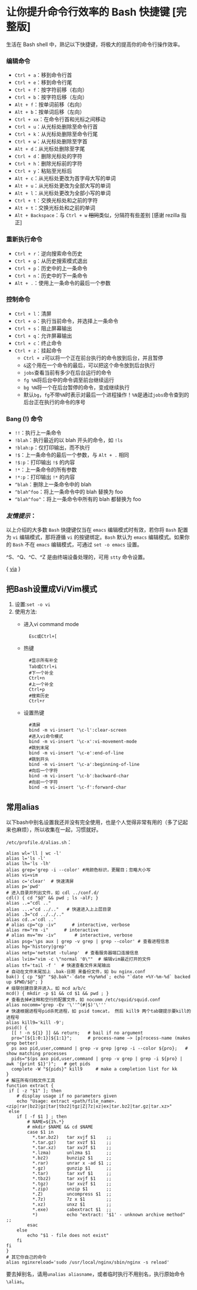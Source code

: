 # 让你提升命令行效率的 Bash 快捷键 \[完整版\]

生活在 Bash shell 中，熟记以下快捷键，将极大的提高你的命令行操作效率。

### 编辑命令

* `Ctrl + a`：移到命令行首
* `Ctrl + e`：移到命令行尾
* `Ctrl + f`：按字符前移（右向）
* `Ctrl + b`：按字符后移（左向）
* `Alt + f`：按单词前移（右向）
* `Alt + b`：按单词后移（左向）
* `Ctrl + xx`：在命令行首和光标之间移动
* `Ctrl + u`：从光标处删除至命令行首
* `Ctrl + k`：从光标处删除至命令行尾
* `Ctrl + w`：从光标处删除至字首
* `Alt + d`：从光标处删除至字尾
* `Ctrl + d`：删除光标处的字符
* `Ctrl + h`：删除光标前的字符
* `Ctrl + y`：粘贴至光标后
* `Alt + c`：从光标处更改为首字母大写的单词
* `Alt + u`：从光标处更改为全部大写的单词
* `Alt + l`：从光标处更改为全部小写的单词
* `Ctrl + t`：交换光标处和之前的字符
* `Alt + t`：交换光标处和之前的单词
* `Alt + Backspace`：与 `Ctrl + w` ~~相同~~类似，分隔符有些差别 \[感谢 rezilla 指正\]   

### 重新执行命令

* `Ctrl + r`：逆向搜索命令历史
* `Ctrl + g`：从历史搜索模式退出
* `Ctrl + p`：历史中的上一条命令
* `Ctrl + n`：历史中的下一条命令
* `Alt + .`：使用上一条命令的最后一个参数

### 控制命令

* `Ctrl + l`：清屏
* `Ctrl + o`：执行当前命令，并选择上一条命令
* `Ctrl + s`：阻止屏幕输出
* `Ctrl + q`：允许屏幕输出
* `Ctrl + c`：终止命令
* `Ctrl + z`：挂起命令
  * `Ctrl + z`可以将一个正在前台执行的命令放到后台，并且暂停
  * `&`这个用在一个命令的最后，可以把这个命令放到后台执行
  * `jobs`查看当前有多少在后台运行的命令
  * `fg %N`将后台中的命令调至前台继续运行
  * `bg %N`将一个在后台暂停的命令，变成继续执行
  * 默认`bg`，`fg`不带`%N`时表示对最后一个进程操作！`%N`是通过`jobs`命令查到的后台正在执行的命令的序号

### Bang \(!\) 命令

* `!!`：执行上一条命令
* `!blah`：执行最近的以 blah 开头的命令，如 `!ls`
* `!blah:p`：仅打印输出，而不执行
* `!$`：上一条命令的最后一个参数，与 `Alt + .` 相同
* `!$:p`：打印输出 `!$` 的内容
* `!*`：上一条命令的所有参数
* `!*:p`：打印输出 `!*` 的内容
* `^blah`：删除上一条命令中的 blah
* `^blah^foo`：将上一条命令中的 blah 替换为 foo
* `^blah^foo^`：将上一条命令中所有的 blah 都替换为 foo    

### _友情提示_：

以上介绍的大多数 `Bash` 快捷键仅当在 `emacs` 编辑模式时有效，若你将 `Bash` 配置为 `vi` 编辑模式，那将遵循 `vi` 的按键绑定。`Bash` 默认为 `emacs` 编辑模式。如果你的 `Bash` 不在 `emacs` 编辑模式，可通过 `set -o emacs` 设置。

^S、^Q、^C、^Z 是由终端设备处理的，可用 `stty` 命令设置。

{ [via](http://wp.me/pj13n-jo) }

## 把Bash设置成Vi/Vim模式

1. 设置:`set -o vi`   
2. 使用方法:   
   * 进入vi command mode  

     ```text
       Esc或Ctrl+[
     ```

   * 热键   

     ```text
       #显示所有补全
       Tab或Ctrl+i
       #下一个补全
       Ctrl+n
       #上一个补全
       Ctrl+p
       #搜索历史
       Ctrl+r
     ```

   * 设置热键  

     ```text
       #清屏
       bind -m vi-insert '\c-l':clear-screen
       #进入vi命令模式
       bind -m vi-insert '\c-x':vi-movement-mode
       #跳到末尾
       bind -m vi-insert '\c-e':end-of-line
       #跳到开头
       bind -m vi-insert '\c-a':beginning-of-line
       #向后一个字符
       bind -m vi-insert '\c-b':backward-char
       #向前一个字符
       bind -m vi-insert '\c-f':forward-char
     ```

## 常用alias

以下bash中别名设置我还并没有完全使用，也是个人觉得非常有用的（多了记起来也麻烦），所以收集在一起，习惯就好。

`/etc/profile.d/alias.sh`：

```text
alias wl='ll | wc -l'
alias l='ls -l'
alias lh='ls -lh'
alias grep='grep -i --color' #用颜色标识，更醒目；忽略大小写
alias vi=vim
alias c='clear'  # 快速清屏
alias p='pwd'
# 进入目录并列出文件，如 cdl ../conf.d/
cdl() { cd "$@" && pwd ; ls -alF; }
alias ..="cdl .."
alias ...="cd ../.."   # 快速进入上上层目录
alias .3="cd ../../.." 
alias cd..='cdl ..'
# alias cp="cp -iv"      # interactive, verbose
alias rm="rm -i"      # interactive
# alias mv="mv -iv"       # interactive, verbose
alias psg='\ps aux | grep -v grep | grep --color' # 查看进程信息
alias hg='history|grep'
alias netp='netstat -tulanp'  # 查看服务器端口连接信息
alias lvim="vim -c \"normal '0\""  # 编辑vim最近打开的文件
alias tf='tail -f '  # 快速查看文件末尾输出
# 自动在文件末尾加上 .bak-日期 来备份文件，如 bu nginx.conf
bak() { cp "$@" "$@.bak"-`date +%y%m%d`; echo "`date +%Y-%m-%d` backed up $PWD/$@"; }
# 级联创建目录并进入，如 mcd a/b/c
mcd() { mkdir -p $1 && cd $1 && pwd ; }
# 查看去掉#注释和空行的配置文件，如 nocomm /etc/squid/squid.conf
alias nocomm='grep -Ev '\''^(#|$)'\'''
# 快速根据进程号pid杀死进程，如 psid tomcat， 然后 kill9 两个tab键提示要kill的进程号
alias kill9='kill -9';
psid() {
  [[ ! -n ${1} ]] && return;   # bail if no argument
  pro="[${1:0:1}]${1:1}";      # process-name –> [p]rocess-name (makes grep better)
  ps axo pid,user,command | grep -v grep |grep -i --color ${pro};   # show matching processes
  pids="$(ps axo pid,user,command | grep -v grep | grep -i ${pro} | awk '{print $1}')";   # get pids
  complete -W "${pids}" kill9     # make a completion list for kk
}
# 解压所有归档文件工具
function extract {
 if [ -z "$1" ]; then
    # display usage if no parameters given
    echo "Usage: extract <path/file_name>.<zip|rar|bz2|gz|tar|tbz2|tgz|Z|7z|xz|ex|tar.bz2|tar.gz|tar.xz>"
 else
    if [ -f $1 ] ; then
        # NAME=${1%.*}
        # mkdir $NAME && cd $NAME
        case $1 in
          *.tar.bz2)   tar xvjf $1    ;;
          *.tar.gz)    tar xvzf $1    ;;
          *.tar.xz)    tar xvJf $1    ;;
          *.lzma)      unlzma $1      ;;
          *.bz2)       bunzip2 $1     ;;
          *.rar)       unrar x -ad $1 ;;
          *.gz)        gunzip $1      ;;
          *.tar)       tar xvf $1     ;;
          *.tbz2)      tar xvjf $1    ;;
          *.tgz)       tar xvzf $1    ;;
          *.zip)       unzip $1       ;;
          *.Z)         uncompress $1  ;;
          *.7z)        7z x $1        ;;
          *.xz)        unxz $1        ;;
          *.exe)       cabextract $1  ;;
          *)           echo "extract: '$1' - unknown archive method" ;;
        esac
    else
        echo "$1 - file does not exist"
    fi
fi
}
# 其它你自己的命令
alias nginxreload='sudo /usr/local/nginx/sbin/nginx -s reload'
```

要去掉别名，请用`unalias aliasname`，或者临时执行不用别名，执行原始命令`\alias`。


